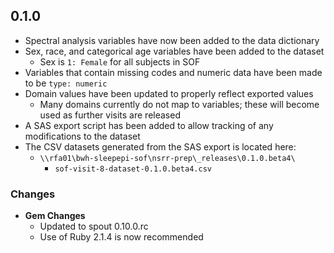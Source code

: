 ## 0.1.0

- Spectral analysis variables have now been added to the data dictionary
- Sex, race, and categorical age variables have been added to the dataset
  - Sex is `1: Female` for all subjects in SOF
- Variables that contain missing codes and numeric data have been made to be `type: numeric`
- Domain values have been updated to properly reflect exported values
  - Many domains currently do not map to variables; these will become used as further visits are released
- A SAS export script has been added to allow tracking of any modifications to the dataset
- The CSV datasets generated from the SAS export is located here:
  - `\\rfa01\bwh-sleepepi-sof\nsrr-prep\_releases\0.1.0.beta4\`
    - `sof-visit-8-dataset-0.1.0.beta4.csv`
### Changes
- **Gem Changes**
  - Updated to spout 0.10.0.rc
  - Use of Ruby 2.1.4 is now recommended
